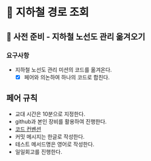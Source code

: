 # 🚈 지하철 경로 조회 

## 🚀 사전 준비 - 지하철 노선도 관리 옮겨오기

### 요구사항

* 지하철 노선도 관리 미션의 코드를 옮겨온다.
  * [x] 페어와 의논하여 하나의 코드로 합친다.

## 페어 규칙

- 교대 시간은 10분으로 지정한다.
- github과 본인 장비를 활용하여 진행한다.
- [코드 컨벤션](https://github.com/woowacourse/woowacourse-docs/tree/master/styleguide/java)
- 커밋 메시지는 한글로 작성한다.
- 테스트 메서드명은 영어로 작성한다.
- 일일회고를 진행한다.
